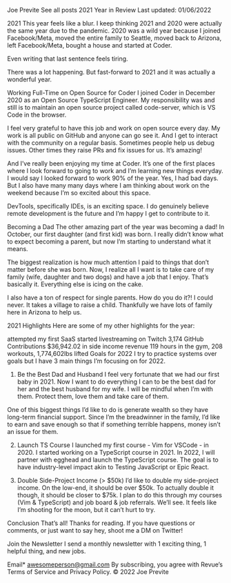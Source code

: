 Joe Previte
See all posts
2021 Year in Review
Last updated: 01/06/2022

2021
This year feels like a blur. I keep thinking 2021 and 2020 were actually the same year due to the pandemic. 2020 was a wild year because I joined Facebook/Meta, moved the entire family to Seattle, moved back to Arizona, left Facebook/Meta, bought a house and started at Coder.

Even writing that last sentence feels tiring.

There was a lot happening. But fast-forward to 2021 and it was actually a wonderful year.

Working Full-Time on Open Source for Coder
I joined Coder in December 2020 as an Open Source TypeScript Engineer. My responsibility was and still is to maintain an open source project called code-server, which is VS Code in the browser.

I feel very grateful to have this job and work on open source every day. My work is all public on GitHub and anyone can go see it. And I get to interact with the community on a regular basis. Sometimes people help us debug issues. Other times they raise PRs and fix issues for us. It’s amazing!

And I’ve really been enjoying my time at Coder. It’s one of the first places where I look forward to going to work and I’m learning new things everyday. I would say I looked forward to work 90% of the year. Yes, I had bad days. But I also have many many days where I am thinking about work on the weekend because I’m so excited about this space.

DevTools, specifically IDEs, is an exciting space. I do genuinely believe remote development is the future and I’m happy I get to contribute to it.

Becoming a Dad
The other amazing part of the year was becoming a dad! In October, our first daughter (and first kid) was born. I really didn’t know what to expect becoming a parent, but now I’m starting to understand what it means.

The biggest realization is how much attention I paid to things that don’t matter before she was born. Now, I realize all I want is to take care of my family (wife, daughter and two dogs) and have a job that I enjoy. That’s basically it. Everything else is icing on the cake.

I also have a ton of respect for single parents. How do you do it?! I could never. It takes a village to raise a child. Thankfully we have lots of family here in Arizona to help us.

2021 Highlights
Here are some of my other highlights for the year:

attempted my first SaaS
started livestreaming on Twitch
3,174 GitHub Contributions
$36,942.02 in side income revenue
119 hours in the gym, 208 workouts, 1,774,602lbs lifted
Goals for 2022
I try to practice systems over goals but I have 3 main things I’m focusing on for 2022.

1. Be the Best Dad and Husband
I feel very fortunate that we had our first baby in 2021. Now I want to do everything I can to be the best dad for her and the best husband for my wife. I will be mindful when I’m with them. Protect them, love them and take care of them.

One of this biggest things I’d like to do is generate wealth so they have long-term financial support. Since I’m the breadwinner in the family, I’d like to earn and save enough so that if something terrible happens, money isn’t an issue for them.

2. Launch TS Course
I launched my first course - Vim for VSCode - in 2020. I started working on a TypeScript course in 2021. In 2022, I will partner with egghead and launch the TypeScript course. The goal is to have industry-level impact akin to Testing JavaScript or Epic React.

3. Double Side-Project Income (> $50k)
I’d like to double my side-project income. On the low-end, it should be over $50k. To actually double it though, it should be closer to $75k. I plan to do this through my courses (Vim & TypeScript) and job board & job referrals. We’ll see. It feels like I’m shooting for the moon, but it can’t hurt to try.

Conclusion
That’s all! Thanks for reading. If you have questions or comments, or just want to say hey, shoot me a DM on Twitter!

Join the Newsletter
I send a monthly newsletter with 1 exciting thing, 1 helpful thing, and new jobs.

Email*
awesomeperson@gmail.com
By subscribing, you agree with Revue’s Terms of Service and Privacy Policy.
©
2022
Joe Previte

